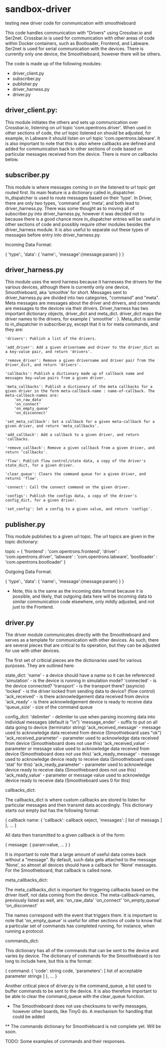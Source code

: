 # sandbox-driver
testing new driver code for communication with smoothieboard


This code handles communication with "Drivers" using Crossbar.io and Ser2net. Crossbar.io 
is used for communication with other areas of code within Docker containers, such as Bootloader, 
Frontend, and Labware. Ser2net is used for serial communication with the devices. There is 
currently only one device, the Smoothieboard, however there will be others.

The code is made up of the following modules:
- driver_client.py
- subscriber.py
- publisher.py
- driver_harness.py
- driver.py



## driver_client.py:

This module initiates the others and sets up communication over Crossbar.io, listening on 
url topic 'com.opentrons.driver'. When used in other sections of code, the url topic 
listened on should be adjusted, for example, in Labware it should listen on url topic 
'com.opentrons.labware'. It is also important to note that this is also where callbacks are 
defined and added for communication back to other sections of code based on particular messages 
received from the device. There is more on callbacks below.



## subscriber.py

This module is where messages coming in on the listened to url topic get routed first. Its 
main feature is a dictionary called in_dispatcher. In_dispatcher is used to route messages based 
on their 'type'. In Driver, there are only two types, 'command' and 'meta', and both lead to 
driver_harness.py. There was some thought as to moving all of subscriber.py into driver_harness.py, 
however it was decided not to because there is a good chance more in_dispatcher entries will be 
useful in other sections of code and possibly require other modules besides the driver_harness module.
It is also useful to separate out these types of messages before entry into driver_harness.py.

Incoming Data Format:

{
	'type':<string>,
	'data':
	{
		'name':<string>,
		'message':{message:param}
	}
}



## driver_harness.py

This module uses the word harness because it harnesses the drivers for the various devices, 
although there is currently only one device, Smoothieboard, aka 'smoothie' for short.
Messages sent to driver_harness.py are divided into two categories, "command" and "meta".
Meta messages are messages about the driver and drivers, and commands are messages to the 
devices via their drivers. Driver_harness has two important dictionary objects, driver_dict 
and meta_dict. driver_dict maps the driver names to the drivers, for example 
{ 'smoothie' : <smoothie driver> }. Meta_dict is similar to in_dispatcher in subscriber.py, 
except that it is for meta commands, and they are:

	'drivers': Publish a list of the drivers.

	'add_driver': Add a given drivername and driver to the driver_dict as a key-value pair, and return 'drivers'.

	'remove_driver': Remove a given drivername and driver pair from the driver_dict, and return 'drivers'.

	'callbacks': Publish a dictionary made up of callback name and messages key-value pairs from a given driver.

	'meta_callbacks': Publish a dictionary of the meta callbacks for a given driver in the form meta-callback-name : name-of-callback. The meta-callback-names are:
		'on_raw_data'
		'on_connect'
		'on_empty_queue'
		'on_disconnect'

	'set_meta_callback': Set a callback for a given meta-callback for a given driver, and return 'meta_callbacks'.

	'add_callback': Add a callback to a given driver, and return 'callbacks.

	'remove_callback': Remove a given callback from a given driver, and return 'callbacks'.

	'flow': Publish flow control/state data, a copy of the driver's state_dict, for a given driver.

	'clear_queue': Clears the command queue for a given driver, and returns 'flow'.

	'connect': Call the connect command on the given driver.

	'configs': Publish the configs data, a copy of the driver's config_dict, for a given driver.

	'set_config': Set a config to a given value, and return 'configs'.



## publisher.py

This module publishes to a given url topic. The url topics are given in the topic dictionary:

topic = {
    'frontend' : 'com.opentrons.frontend',
    'driver' : 'com.opentrons.driver',
    'labware' : 'com.opentrons.labware',
    'bootloader' : 'com.opentrons.bootloader'
}

Outgoing Data Format:

{
	'type':<string>,
	'data':
	{
		'name':<string>,
		'message':{message:param}
	}
}

* Note, this is the same as the incoming data format because it is possible, and likely, that outgoing 
data here will be incoming data to similar communication code elsewhere, only mildly adjusted, and 
not just to the Frontend.



## driver.py

The driver module communicates directly with the Smoothieboard and serves as a template for 
communication with other devices. As such, there are several pieces that are critical to its 
operation, but they can be adjusted for use with other devices.

The first set of criticial pieces are the dictionaries used for various purposes. They are 
outlined here:

state_dict:
	'name' - a device should have a name so it can be referenced
	'simulation' - is the device is running in simulation mode?
	'connected' - is the device connected?
	'transport' - is the transport there? (asyncio)
	'locked' - is the driver locked from sending data to device? (flow control)
	'ack_received' - is there acknowledgement data received from device
	'ack_ready' - is there acknowledgement device is ready to receive data
	'queue_size' - size of the command queue


config_dict:
	'delimiter' - delimiter to use when parsing incoming data into individual messages (default is "\n")
	'message_ender' - suffix to put on all data going to device (terminator string)
	'ack_received_message' - message used to acknowledge data received from device (Smoothieboard uses "ok")
	'ack_received_parameter' - parameter used to acknowledge data received from device (Smoothieboard does not use this)
	'ack_received_value' - parameter or message value used to acknowledge data received from device (Smoothieboard does not use this)
	'ack_ready_message' - message used to acknowledge device ready to receive data (Smoothieboard uses 'stat' for this)
	'ack_ready_parameter' - parameter used to acknowledge device ready to receive data (Smoothieboard does not use this)
	'ack_ready_value' - parameter or message value used to acknowledge device ready to receive data (Smoothieboard uses 0 for this)


callbacks_dict:

The callbacks_dict is where custom callbacks are stored to listen for particular messages and then transmit 
data accordingly. This dictionary starts out empty but has the following format:

{
	callback name:
	{
		'callback': callback oeject,
		'messages': [ list of messags ]
	},
	...
}

All data then transmitted to a given callback is of the form:

{ message: { param:value, ... } }

It is important to note that a large amount of useful data comes back without a "message". By default, such 
data gets attached to the message 'None', so almost all devices should have a callback for 'None' messages. 
For the Smoothieboard, that callback is called none.


meta_callbacks_dict:

The meta_callbacks_dict is important for triggering callbacks based on the driver itself, not data coming 
from the device. The meta-callback-names, previously listed as well, are:
		'on_raw_data'
		'on_connect'
		'on_empty_queue'
		'on_disconnect'

The names correspond with the event that triggers them. It is important to note that 'on_empty_queue' is 
useful for other sections of code to know that a particular set of commands has completed running, for 
instance, when running a protocol.


commands_dict:

This dictionary has all of the commands that can be sent to the device and varies by device. 
The dictionary of commands for the Smoothieboard is too long to include here, but this is the format:

{
	command:
	{
		'code': string code,
		'parameters': [ list of acceptable parameter strings ]
	},
	...
}




Another critical piece of driver.py is the command_queue, a list used to buffer commands to 
be sent to the device. It is also therefore important to be able to clear the command_queue
with the clear_queue function.

* The Smoothieboard does not use checksums to verify messages, however other boards, like TinyG do. A mechanism for 
handling that could be added

** The commands dictionary for Smoothieboard is not complete yet. Will be soon.




TODO: Some examples of commands and their responses.











